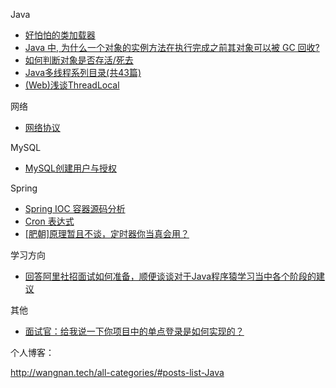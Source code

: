 Java

* [好怕怕的类加载器](<https://zhuanlan.zhihu.com/p/54693308>)
* [Java 中, 为什么一个对象的实例方法在执行完成之前其对象可以被 GC 回收?](https://www.zhihu.com/question/51244545/answer/126055789)
* [如何判断对象是否存活/死去](https://www.cnblogs.com/java-spring/p/9855129.html)
* [Java多线程系列目录(共43篇)](https://www.cnblogs.com/skywang12345/p/java_threads_category.html)
* [(Web)浅谈ThreadLocal](<https://zhuanlan.zhihu.com/p/60375306>)



网络

* [网络协议](<https://note.youdao.com/ynoteshare1/index.html?id=e3f92268f96dab84928c5ad4e527a709&type=note&from=singlemessage#/>)

MySQL

* [MySQL创建用户与授权](https://www.cnblogs.com/sos-blue/p/6852945.html)



Spring

* [Spring IOC 容器源码分析](<https://javadoop.com/post/spring-ioc>)
* [Cron 表达式](https://zhuanlan.zhihu.com/p/35629505)
* [[肥朝]原理暂且不谈，定时器你当真会用？](<https://juejin.im/post/5caf8419e51d456e3b701863?utm_source=gold_browser_extension>)



学习方向

* [回答阿里社招面试如何准备，顺便谈谈对于Java程序猿学习当中各个阶段的建议](https://www.cnblogs.com/zuoxiaolong/p/life51.html)



其他

* [面试官：给我说一下你项目中的单点登录是如何实现的？](<https://juejin.im/post/5ca60126f265da30cf176acf?utm_source=gold_browser_extension>)



个人博客：

<http://wangnan.tech/all-categories/#posts-list-Java>
